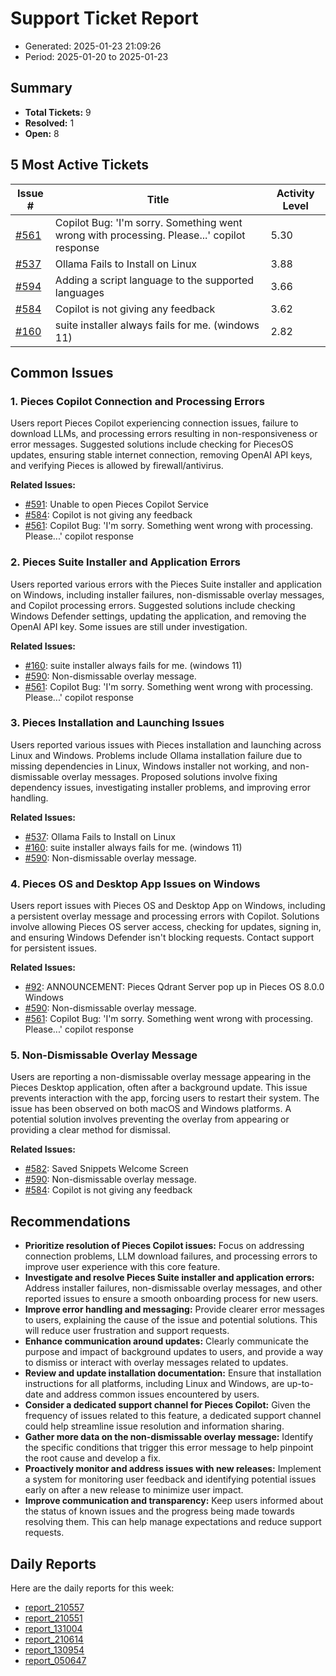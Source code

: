 # Support Ticket Report
- Generated: 2025-01-23 21:09:26
- Period: 2025-01-20 to 2025-01-23

## Summary
- **Total Tickets:** 9
- **Resolved:** 1
- **Open:** 8

## 5 Most Active Tickets
| Issue # | Title | Activity Level |
|---------|-------|----------------|
| [#561](https://github.com/pieces-app/support/issues/561) | Copilot Bug: 'I'm sorry. Something went wrong with processing. Please...' copilot response | 5.30 |
| [#537](https://github.com/pieces-app/support/issues/537) | Ollama Fails to Install on Linux | 3.88 |
| [#594](https://github.com/pieces-app/support/issues/594) | Adding a script language to the supported languages | 3.66 |
| [#584](https://github.com/pieces-app/support/issues/584) | Copilot is not giving any feedback | 3.62 |
| [#160](https://github.com/pieces-app/support/issues/160) | suite installer always fails for me. (windows 11) | 2.82 |

## Common Issues
### 1. Pieces Copilot Connection and Processing Errors
Users report Pieces Copilot experiencing connection issues, failure to download LLMs, and processing errors resulting in non-responsiveness or error messages.  Suggested solutions include checking for PiecesOS updates, ensuring stable internet connection, removing OpenAI API keys, and verifying Pieces is allowed by firewall/antivirus.

**Related Issues:**
- [#591](https://github.com/pieces-app/support/issues/591): Unable to open Pieces Copilot Service
- [#584](https://github.com/pieces-app/support/issues/584): Copilot is not giving any feedback
- [#561](https://github.com/pieces-app/support/issues/561): Copilot Bug: 'I'm sorry. Something went wrong with processing. Please...' copilot response

### 2. Pieces Suite Installer and Application Errors
Users reported various errors with the Pieces Suite installer and application on Windows, including installer failures, non-dismissable overlay messages, and Copilot processing errors. Suggested solutions include checking Windows Defender settings, updating the application, and removing the OpenAI API key. Some issues are still under investigation.

**Related Issues:**
- [#160](https://github.com/pieces-app/support/issues/160): suite installer always fails for me. (windows 11)
- [#590](https://github.com/pieces-app/support/issues/590): Non-dismissable overlay message.
- [#561](https://github.com/pieces-app/support/issues/561): Copilot Bug: 'I'm sorry. Something went wrong with processing. Please...' copilot response

### 3. Pieces Installation and Launching Issues
Users reported various issues with Pieces installation and launching across Linux and Windows. Problems include Ollama installation failure due to missing dependencies in Linux, Windows installer not working, and non-dismissable overlay messages. Proposed solutions involve fixing dependency issues, investigating installer problems, and improving error handling.

**Related Issues:**
- [#537](https://github.com/pieces-app/support/issues/537): Ollama Fails to Install on Linux
- [#160](https://github.com/pieces-app/support/issues/160): suite installer always fails for me. (windows 11)
- [#590](https://github.com/pieces-app/support/issues/590): Non-dismissable overlay message.

### 4. Pieces OS and Desktop App Issues on Windows
Users report issues with Pieces OS and Desktop App on Windows, including a persistent overlay message and processing errors with Copilot. Solutions involve allowing Pieces OS server access, checking for updates, signing in, and ensuring Windows Defender isn't blocking requests. Contact support for persistent issues.

**Related Issues:**
- [#92](https://github.com/pieces-app/support/issues/92): ANNOUNCEMENT: Pieces Qdrant Server pop up in Pieces OS 8.0.0 Windows
- [#590](https://github.com/pieces-app/support/issues/590): Non-dismissable overlay message.
- [#561](https://github.com/pieces-app/support/issues/561): Copilot Bug: 'I'm sorry. Something went wrong with processing. Please...' copilot response

### 5. Non-Dismissable Overlay Message
Users are reporting a non-dismissable overlay message appearing in the Pieces Desktop application, often after a background update. This issue prevents interaction with the app, forcing users to restart their system. The issue has been observed on both macOS and Windows platforms. A potential solution involves preventing the overlay from appearing or providing a clear method for dismissal.

**Related Issues:**
- [#582](https://github.com/pieces-app/support/issues/582): Saved Snippets Welcome Screen
- [#590](https://github.com/pieces-app/support/issues/590): Non-dismissable overlay message.
- [#584](https://github.com/pieces-app/support/issues/584): Copilot is not giving any feedback


## Recommendations
- **Prioritize resolution of Pieces Copilot issues:** Focus on addressing connection problems, LLM download failures, and processing errors to improve user experience with this core feature.
- **Investigate and resolve Pieces Suite installer and application errors:** Address installer failures, non-dismissable overlay messages, and other reported issues to ensure a smooth onboarding process for new users.
- **Improve error handling and messaging:** Provide clearer error messages to users, explaining the cause of the issue and potential solutions. This will reduce user frustration and support requests.
- **Enhance communication around updates:** Clearly communicate the purpose and impact of background updates to users, and provide a way to dismiss or interact with overlay messages related to updates.
- **Review and update installation documentation:** Ensure that installation instructions for all platforms, including Linux and Windows, are up-to-date and address common issues encountered by users.
- **Consider a dedicated support channel for Pieces Copilot:** Given the frequency of issues related to this feature, a dedicated support channel could help streamline issue resolution and information sharing.
- **Gather more data on the non-dismissable overlay message:** Identify the specific conditions that trigger this error message to help pinpoint the root cause and develop a fix.
- **Proactively monitor and address issues with new releases:** Implement a system for monitoring user feedback and identifying potential issues early on after a new release to minimize user impact.
- **Improve communication and transparency:** Keep users informed about the status of known issues and the progress being made towards resolving them. This can help manage expectations and reduce support requests.

## Daily Reports
Here are the daily reports for this week:

- [report_210557](daily/2025-01-21/report_210557.md)
- [report_210551](daily/2025-01-22/report_210551.md)
- [report_131004](daily/2025-01-22/report_131004.md)
- [report_210614](daily/2025-01-23/report_210614.md)
- [report_130954](daily/2025-01-23/report_130954.md)
- [report_050647](daily/2025-01-23/report_050647.md)
